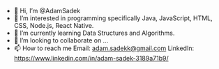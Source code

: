- 👋 Hi, I’m @AdamSadek
- 👀 I’m interested in programming specifically Java, JavaScript, HTML, CSS, Node.js, React Native.
- 🌱 I’m currently learning Data Structures and Algorithms.
- 💞️ I’m looking to collaborate on ...
- 📫 How to reach me 
  Email: adam.sadekk@gmail.com 
  LinkedIn: https://www.linkedin.com/in/adam-sadek-3189a71b9/

<!---
AdamSadek/AdamSadek is a ✨ special ✨ repository because its `README.md` (this file) appears on your GitHub profile.
You can click the Preview link to take a look at your changes.
--->
